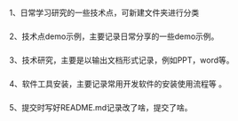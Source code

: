 ###
1、日常学习研究的一些技术点，可新建文件夹进行分类 
###
2、技术点demo示例，主要记录日常分享的一些demo示例。 
###
3、技术研究，主要是以输出文档形式记录，例如PPT，word等。 
###
4、软件工具安装，主要记录常用开发软件的安装使用流程等 。
###
5、提交时写好README.md记录改了啥，提交了啥。

